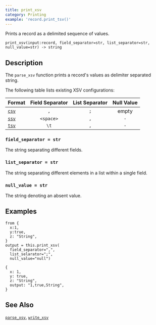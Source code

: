 ```yaml
---
title: print_xsv
category: Printing
example: 'record.print_tsv()'
---
```


Prints a record as a delimited sequence of values.

```tql
print_xsv(input:record, field_separator=str, list_separator=str, null_value=str) -> string
```

## Description

The `parse_xsv` function prints a record's values as delimiter separated string.

The following table lists existing XSV configurations:

|Format               |Field Separator|List Separator|Null Value|
|---------------------|:-------------:|:------------:|:--------:|
|[`csv`](/reference/functions/print_csv)   |`,`            |`;`           | empty    |
|[`ssv`](/reference/functions/print_ssv)   |`<space>`      |`,`           |`-`       |
|[`tsv`](/reference/functions/print_tsv)   |`\t`           |`,`           |`-`       |

### `field_separator = str`

The string separating different fields.

### `list_separator = str`

The string separating different elements in a list within a single field.

### `null_value = str`

The string denoting an absent value.

## Examples

```tql
from {
  x:1,
  y:true,
  z: "String",
}
output = this.print_xsv(
  field_separator=",",
  list_selarator=";",
  null_value="null")
```

```tql
{
  x: 1,
  y: true,
  z: "String",
  output: "1,true,String",
}
```

## See Also

[`parse_xsv`](/reference/functions/parse_xsv),
[`write_xsv`](/reference/operators/write_xsv)
